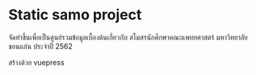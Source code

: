 # Static samo project

จัดทำขึ้นเพื่อเป็นศูนย์รวมข้อมูลเบื้องต้นเกี่ยวกับ สโมสรนักศึกษาคณะแพทยศาสตร์ มหาวิทยาลัยขอนแก่น ประจำปี 2562

สร้างด้วย vuepress